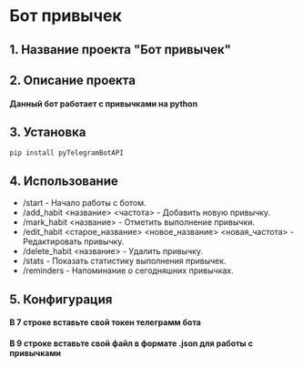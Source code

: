 # Бот привычек

## 1. Название проекта "Бот привычек"

## 2. Описание проекта

#### **Данный бот работает с привычками на python**

## 3. Установка

```
pip install pyTelegramBotAPI
```

## 4. Использование

- /start - Начало работы с ботом.
- /add_habit <название> <частота> - Добавить новую привычку.
- /mark_habit <название> - Отметить выполнение привычки.
- /edit_habit <старое_название> <новое_название> <новая_частота> - Редактировать привычку.
- /delete_habit <название> - Удалить привычку.
- /stats - Показать статистику выполнения привычек.
- /reminders - Напоминание о сегодняшних привычках.

## 5. Конфигурация

#### В 7 строке вставьте свой токен телеграмм бота
#### В 9 строке вставьте свой файл в формате .json для работы с привычками